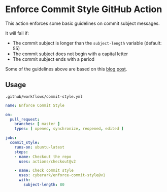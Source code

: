 # Enforce Commit Style GitHub Action

This action enforces some basic guidelines on commit subject messages.

It will fail if:
* The commit subject is longer than the `subject-length` variable (default: 55)
* The commit subject does not begin with a capital letter
* The commit subject ends with a period

Some of the guidelines above are based on this [blog post](https://chris.beams.io/posts/git-commit/).

## Usage

`.github/workflows/commit-style.yml`

```yaml
name: Enforce Commit Style

on:
  pull_request:
    branches: [ master ]
    types: [ opened, synchronize, reopened, edited ]

jobs:
  commit_style:
    runs-on: ubuntu-latest
    steps:
    - name: Checkout the repo
      uses: actions/checkout@v2

    - name: Check commit style
      uses: cyberark/enforce-commit-style@v1
      with:
        subject-length: 80
```

